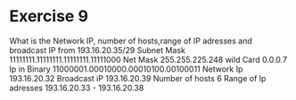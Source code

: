 # Exercise 9
What is the Network IP, number of hosts,range of IP adresses and broadcast IP from 193.16.20.35/29
Subnet Mask
11111111.11111111.11111111.11111000
Net Mask
255.255.225.248
wild Card
0.0.0.7
Ip in Binary
11000001.00010000.00010100.00100011
Network Ip
193.16.20.32
Broadcast iP 
193.16.20.39
Number of hosts 
6
Range of Ip adresses
193.16.20.33 - 193.16.20.38

